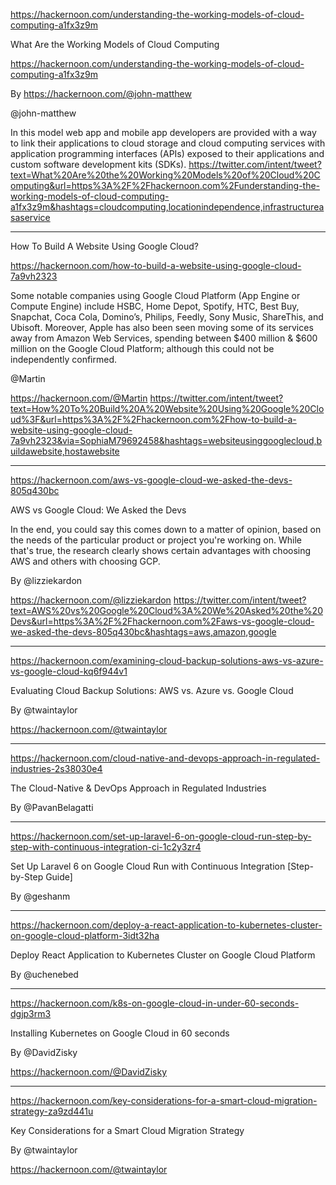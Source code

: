 

https://hackernoon.com/understanding-the-working-models-of-cloud-computing-a1fx3z9m

What Are the Working Models of Cloud Computing

https://hackernoon.com/understanding-the-working-models-of-cloud-computing-a1fx3z9m

By https://hackernoon.com/@john-matthew

@john-matthew

In this model web app and mobile app developers are provided with a way to link their applications to cloud storage and cloud computing services with application programming interfaces (APIs) exposed to their applications and custom software development kits (SDKs).
https://twitter.com/intent/tweet?text=What%20Are%20the%20Working%20Models%20of%20Cloud%20Computing&url=https%3A%2F%2Fhackernoon.com%2Funderstanding-the-working-models-of-cloud-computing-a1fx3z9m&hashtags=cloudcomputing,locationindependence,infrastructureasaservice



----




How To Build A Website Using Google Cloud?

https://hackernoon.com/how-to-build-a-website-using-google-cloud-7a9vh2323

Some notable companies using Google Cloud Platform (App Engine or Compute Engine) include HSBC, Home Depot, Spotify, HTC, Best Buy, Snapchat, Coca Cola, Domino’s, Philips, Feedly, Sony Music, ShareThis, and Ubisoft. Moreover, Apple has also been seen moving some of its services away from Amazon Web Services, spending between $400 million & $600 million on the Google Cloud Platform; although this could not be independently confirmed.

@Martin

https://hackernoon.com/@Martin
https://twitter.com/intent/tweet?text=How%20To%20Build%20A%20Website%20Using%20Google%20Cloud%3F&url=https%3A%2F%2Fhackernoon.com%2Fhow-to-build-a-website-using-google-cloud-7a9vh2323&via=SophiaM79692458&hashtags=websiteusinggooglecloud,buildawebsite,hostawebsite



----





https://hackernoon.com/aws-vs-google-cloud-we-asked-the-devs-805q430bc

AWS vs Google Cloud: We Asked the Devs

In the end, you could say this comes down to a matter of opinion, based on the needs of the particular product or project you're working on. While that's true, the research clearly shows certain advantages with choosing AWS and others with choosing GCP.

By @lizziekardon

https://hackernoon.com/@lizziekardon
https://twitter.com/intent/tweet?text=AWS%20vs%20Google%20Cloud%3A%20We%20Asked%20the%20Devs&url=https%3A%2F%2Fhackernoon.com%2Faws-vs-google-cloud-we-asked-the-devs-805q430bc&hashtags=aws,amazon,google



----





https://hackernoon.com/examining-cloud-backup-solutions-aws-vs-azure-vs-google-cloud-kq6f944v1

Evaluating Cloud Backup Solutions: AWS vs. Azure vs. Google Cloud

By @twaintaylor

https://hackernoon.com/@twaintaylor




----






https://hackernoon.com/cloud-native-and-devops-approach-in-regulated-industries-2s38030e4

The Cloud-Native & DevOps Approach in Regulated Industries

By @PavanBelagatti




----





https://hackernoon.com/set-up-laravel-6-on-google-cloud-run-step-by-step-with-continuous-integration-ci-1c2y3zr4

Set Up Laravel 6 on Google Cloud Run with Continuous Integration [Step-by-Step Guide]

By @geshanm




----





https://hackernoon.com/deploy-a-react-application-to-kubernetes-cluster-on-google-cloud-platform-3idt32ha

Deploy React Application to Kubernetes Cluster on Google Cloud Platform

By @uchenebed





----





https://hackernoon.com/k8s-on-google-cloud-in-under-60-seconds-dgjp3rm3

Installing Kubernetes on Google Cloud in 60 seconds

By @DavidZisky

https://hackernoon.com/@DavidZisky



----






https://hackernoon.com/key-considerations-for-a-smart-cloud-migration-strategy-za9zd441u

Key Considerations for a Smart Cloud Migration Strategy

By @twaintaylor

https://hackernoon.com/@twaintaylor

